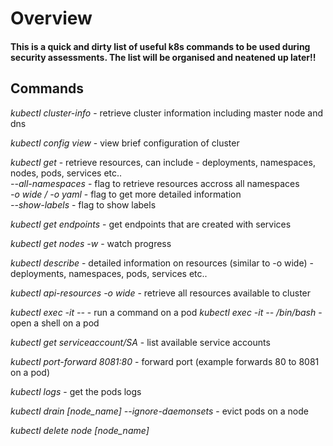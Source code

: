 # Overview

#### This is a quick and dirty list of useful k8s commands to be used during security assessments. The list will be organised and neatened up later!!

## Commands

*kubectl cluster-info* - retrieve cluster information including master node and dns

*kubectl config view* - view brief configuration of cluster

*kubectl get* - retrieve resources, can include - deployments, namespaces, nodes, pods, services etc..  
  *--all-namespaces* - flag to retrieve resources accross all namespaces  
  *-o wide / -o yaml* - flag to get more detailed information  
  *--show-labels* - flag to show labels  
  
*kubectl get endpoints* - get endpoints that are created with services

*kubectl get nodes -w* - watch progress

*kubectl describe* - detailed information on resources (similar to -o wide) - deployments, namespaces, pods, services etc..  

*kubectl api-resources -o wide* - retrieve all resources available to cluster  

*kubectl exec -it -- <pod> <namespace>* - run a command on a pod
  *kubectl exec -it -- <pod> /bin/bash* - open a shell on a pod
  
*kubectl get serviceaccount/SA* - list available service accounts

*kubectl port-forward <pod> 8081:80* - forward port (example forwards 80 to 8081 on a pod)

*kubectl logs <pod>* - get the pods logs

*kubectl drain [node_name] --ignore-daemonsets* - evict pods on a node

*kubectl delete node [node_name]*



